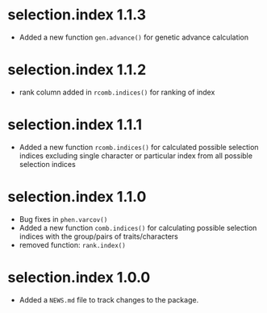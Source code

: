 # selection.index 1.1.3
* Added a new function `gen.advance()` for genetic advance calculation

# selection.index 1.1.2
* rank column added in `rcomb.indices()` for ranking of index

# selection.index 1.1.1
* Added a new function `rcomb.indices()` for calculated possible selection indices excluding single character or particular index from all possible selection indices

# selection.index 1.1.0
* Bug fixes in `phen.varcov()` 
* Added a new function `comb.indices()` for calculating possible selection indices with the group/pairs of traits/characters
* removed function: `rank.index()` 

# selection.index 1.0.0

* Added a `NEWS.md` file to track changes to the package.

